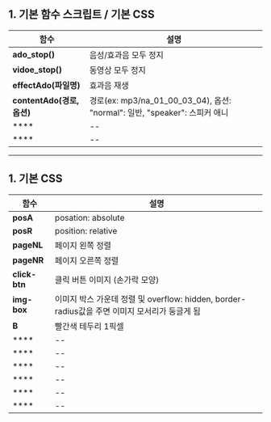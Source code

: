 ## 1. 기본 함수 스크립트 / 기본 CSS

|함수|설명|
|--|--|
|**ado_stop()**|음성/효과음 모두 정지|
|**vidoe_stop()**|동영상 모두 정지|
|**effectAdo(파일명)**|효과음 재생|
|**contentAdo(경로, 옵션)**|경로(ex: mp3/na_01_00_03_04), 옵션: "normal": 일반, "speaker": 스피커 애니|
|****|--|
|****|--|


***

## 1. 기본 CSS

|함수|설명|
|--|--|
|**posA**|posation: absolute|
|**posR**|position: relative|
|**pageNL**|페이지 왼쪽 정렬|
|**pageNR**|페이지 오른쪽 정렬|
|**click-btn**|클릭 버튼 이미지 (손가락 모양)|
|**img-box**|이미지 박스 가운데 정렬 및 overflow: hidden, border-radius값을 주면 이미지 모서리가 둥글게 됨|
|**B**|빨간색 테두리 1픽셀|
|****|--|
|****|--|
|****|--|
|****|--|
|****|--|
|****|--|





